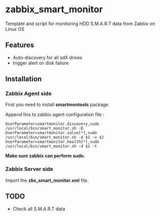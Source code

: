 zabbix_smart_monitor
====================

Template and script for monitoring HDD S.M.A.R.T data from Zabbix on Linux OS


Features
--------

- Auto-discovery for all sdX drives
- trigger alert on disk failure

Installation
------------

### Zabbix Agent side

First you need to install **smartmontools** package.

Append this to zabbix agent configuration file :

```
UserParameter=smartmonitor.discovery,sudo /usr/local/bin/smart_monitor.sh -D
UserParameter=smartmonitor.value[*],sudo /usr/local/bin/smart_monitor.sh -d $1 -v $2
UserParameter=smartmonitor.health[*],sudo /usr/local/bin/smart_monitor.sh -d $1 -t
```

**Make sure zabbix can perform sudo.**

### Zabbix Server side

Import the **zbx_smart_monitor.xml** file.


TODO
----

- Check all S.M.A.R.T data



